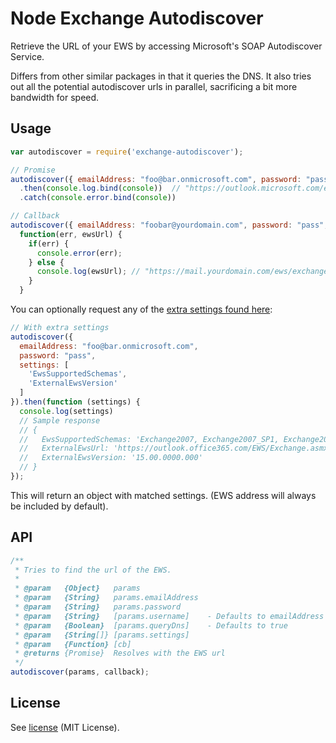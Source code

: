 # Node Exchange Autodiscover
Retrieve the URL of your EWS by accessing Microsoft's SOAP Autodiscover Service.

Differs from other similar packages in that it queries the DNS. It also tries out all the potential
autodiscover urls in parallel, sacrificing a bit more bandwidth for speed.

## Usage

```javascript
var autodiscover = require('exchange-autodiscover');

// Promise
autodiscover({ emailAddress: "foo@bar.onmicrosoft.com", password: "pass"  })
  .then(console.log.bind(console))  // "https://outlook.microsoft.com/ews/exchange.asmx"
  .catch(console.error.bind(console))

// Callback
autodiscover({ emailAddress: "foobar@yourdomain.com", password: "pass", username: "ad\\foobar77" },
  function(err, ewsUrl) {
    if(err) {
      console.error(err);
    } else {
      console.log(ewsUrl); // "https://mail.yourdomain.com/ews/exchange.asmx"
    }
  }
```

You can optionally request any of the [extra settings found here](https://msdn.microsoft.com/en-us/library/office/dd877068(v=exchg.150).aspx):

```javascript
// With extra settings
autodiscover({
  emailAddress: "foo@bar.onmicrosoft.com",
  password: "pass",
  settings: [
    'EwsSupportedSchemas',
    'ExternalEwsVersion'
  ]
}).then(function (settings) {
  console.log(settings)
  // Sample response
  // {
  //   EwsSupportedSchemas: 'Exchange2007, Exchange2007_SP1, Exchange2010, Exchange2010_SP1, Exchange2010_SP2, Exchange2013, Exchange2013_SP1, Exchange2015',
  //   ExternalEwsUrl: 'https://outlook.office365.com/EWS/Exchange.asmx',
  //   ExternalEwsVersion: '15.00.0000.000'
  // }
});
```

This will return an object with matched settings. (EWS address will always be included by default).

## API

```javascript
/**
 * Tries to find the url of the EWS.
 *
 * @param   {Object}   params
 * @param   {String}   params.emailAddress
 * @param   {String}   params.password
 * @param   {String}   [params.username]    - Defaults to emailAddress
 * @param   {Boolean}  [params.queryDns]    - Defaults to true
 * @param   {String[]} [params.settings]
 * @param   {Function} [cb]
 * @returns {Promise}  Resolves with the EWS url
 */
autodiscover(params, callback);
```

## License

See [license](LICENSE) (MIT License).
